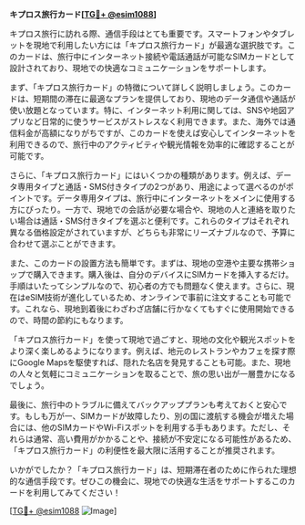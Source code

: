 **キプロス旅行カード[[TG💪+ @esim1088](https://t.me/s/esim1088)]**

キプロス旅行に訪れる際、通信手段はとても重要です。スマートフォンやタブレットを現地で利用したい方には「キプロス旅行カード」が最適な選択肢です。このカードは、旅行中にインターネット接続や電話通話が可能なSIMカードとして設計されており、現地での快適なコミュニケーションをサポートします。

まず、「キプロス旅行カード」の特徴について詳しく説明しましょう。このカードは、短期間の滞在に最適なプランを提供しており、現地のデータ通信や通話が使い放題となっています。特に、インターネット利用に関しては、SNSや地図アプリなど日常的に使うサービスがストレスなく利用できます。また、海外では通信料金が高額になりがちですが、このカードを使えば安心してインターネットを利用できるので、旅行中のアクティビティや観光情報を効率的に確認することが可能です。

さらに、「キプロス旅行カード」にはいくつかの種類があります。例えば、データ専用タイプと通話・SMS付きタイプの2つがあり、用途によって選べるのがポイントです。データ専用タイプは、旅行中にインターネットをメインに使用する方にぴったり。一方で、現地での会話が必要な場合や、現地の人と連絡を取りたい場合は通話・SMS付きタイプを選ぶと便利です。これらのタイプはそれぞれ異なる価格設定がされていますが、どちらも非常にリーズナブルなので、予算に合わせて選ぶことができます。

また、このカードの設置方法も簡単です。まずは、現地の空港や主要な携帯ショップで購入できます。購入後は、自分のデバイスにSIMカードを挿入するだけ。手順はいたってシンプルなので、初心者の方でも問題なく使えます。さらに、現在はeSIM技術が進化しているため、オンラインで事前に注文することも可能です。これなら、現地到着後にわざわざ店舗に行かなくてもすぐに使用開始できるので、時間の節約にもなります。

「キプロス旅行カード」を使って現地で過ごすと、現地の文化や観光スポットをより深く楽しめるようになります。例えば、地元のレストランやカフェを探す際にGoogle Mapsを駆使すれば、隠れた名店を発見することも可能。また、現地の人々と気軽にコミュニケーションを取ることで、旅の思い出が一層豊かになるでしょう。

最後に、旅行中のトラブルに備えてバックアッププランも考えておくと安心です。もしも万が一、SIMカードが故障したり、別の国に渡航する機会が増えた場合には、他のSIMカードやWi-Fiスポットを利用する手もあります。ただし、それらは通常、高い費用がかかることや、接続が不安定になる可能性があるため、「キプロス旅行カード」の利便性を最大限に活用することが推奨されます。

いかがでしたか？「キプロス旅行カード」は、短期滞在者のために作られた理想的な通信手段です。ぜひこの機会に、現地での快適な生活をサポートするこのカードを利用してみてください！

[[TG💪+ @esim1088](https://t.me/s/esim1088) ![Image](https://i.postimg.cc/Y0z9fWf4/image.png)]